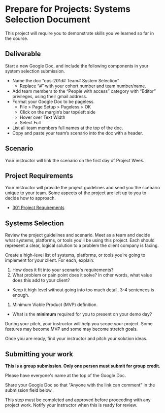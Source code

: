 # Prepare for Projects: Systems Selection Document

This project will require you to demonstrate skills you've learned so far in the course.

## Deliverable

Start a new Google Doc, and include the following components in your system selection submission.
  - Name the doc “ops-201d# Team# System Selection”
    - Replace “#” with your cohort number and team number/name.
  - Add team members to the “People with access” category with “Editor” privileges, using their gmail address.
  - Format your Google Doc to be pageless.
    - File > Page Setup > Pageless > OK
    - Click on the margin’s bar top/left side
    - Hover over Text Width
    - Select Full
  - List all team members full names at the top of the doc.
  - Copy and paste your team’s scenario into the doc with a header.

## Scenario

Your instructor will link the scenario on the first day of Project Week.
<!-- - [301 Scenario]() -->

## Project Requirements

Your instructor will provide the project guidelines and send you the scenario unique to your team. Some aspects of the project are left up to you to decide how to approach.

- [301 Project Requirements](./project-requirements/301-project-requirements.md)

## Systems Selection

Review the project guidelines and scenario. Meet as a team and decide what systems, platforms, or tools you'll be using this project. Each should represent a clear, logical solution to a problem the client company is facing.

Create a high-level list of systems, platforms, or tools you’re going to implement for your client. For each, explain:

1. How does it fit into your scenario's requirements?
1. What problem or pain point does it solve? In other words, what value does this add to your client?
  - Keep it high level without going into too much detail, 3-4 sentences is enough.
1. Minimum Viable Product (MVP) definition.
  - What is the **minimum** required for you to present on your demo day?

During your pitch, your instructor will help you scope your project. Some features may become MVP and some may become stretch goals.

Once you are ready, find your instructor and pitch your solution ideas.

## Submitting your work

**This is a group submission. Only one person must submit for group credit.**

Please have everyone's name at the top of the Google Doc.

Share your Google Doc so that "Anyone with the link can comment" in the submission field below.

This step must be completed and approved before proceeding with any project work. Notify your instructor when this is ready for review.
